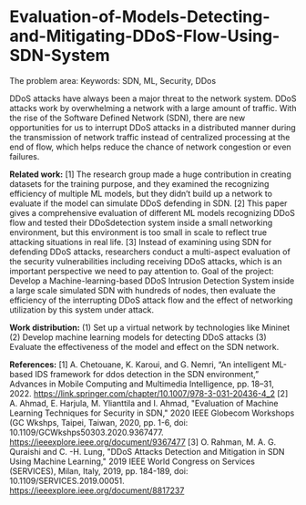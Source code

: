 # Evaluation-of-Models-Detecting-and-Mitigating-DDoS-Flow-Using-SDN-System
The problem area:
Keywords: SDN, ML, Security, DDos

DDoS attacks have always been a major threat to the network system. DDoS attacks work by overwhelming a network with a large amount of traffic. With the rise of the Software Defined Network (SDN), there are new opportunities for us to interrupt DDoS attacks in a distributed manner during the transmission of network traffic instead of centralized processing at the end of flow, which helps reduce the chance of network congestion or even failures.

**Related work:**
[1] The research group made a huge contribution in creating datasets for the training purpose, and they examined the recognizing efficiency of multiple ML models, but they didn’t build up a network to evaluate if the model can simulate DDoS defending in SDN.
[2] This paper gives a comprehensive evaluation of different ML models recognizing DDoS flow and tested their DDoSdetection system inside a small networking environment, but this environment is too small in scale to reflect true attacking situations in real life.
[3] Instead of examining using SDN for defending DDoS attacks, researchers conduct a multi-aspect evaluation of the security vulnerabilities including receiving DDoS attacks, which is an important perspective we need to pay attention to.
Goal of the project:
Develop a Machine-learning-based DDoS Intrusion Detection System inside a large scale simulated SDN with hundreds of nodes, then evaluate the efficiency of the interrupting DDoS attack flow and the effect of networking utilization by this system under attack.

**Work distribution:**
(1) Set up a virtual network by technologies like Mininet 
(2) Develop machine learning models for detecting DDoS attacks 
(3) Evaluate the effectiveness of the model and effect on the SDN network. 

**References:**
[1] A. Chetouane, K. Karoui, and G. Nemri, “An intelligent ML-based IDS framework for ddos detection in the SDN environment,” Advances in Mobile Computing and Multimedia Intelligence, pp. 18–31, 2022. https://link.springer.com/chapter/10.1007/978-3-031-20436-4_2
[2] A. Ahmad, E. Harjula, M. Ylianttila and I. Ahmad, "Evaluation of Machine Learning Techniques for Security in SDN," 2020 IEEE Globecom Workshops (GC Wkshps, Taipei, Taiwan, 2020, pp. 1-6, doi: 10.1109/GCWkshps50303.2020.9367477. https://ieeexplore.ieee.org/document/9367477
[3] O. Rahman, M. A. G. Quraishi and C. -H. Lung, "DDoS Attacks Detection and Mitigation in SDN Using Machine Learning," 2019 IEEE World Congress on Services (SERVICES), Milan, Italy, 2019, pp. 184-189, doi: 10.1109/SERVICES.2019.00051. https://ieeexplore.ieee.org/document/8817237
   

